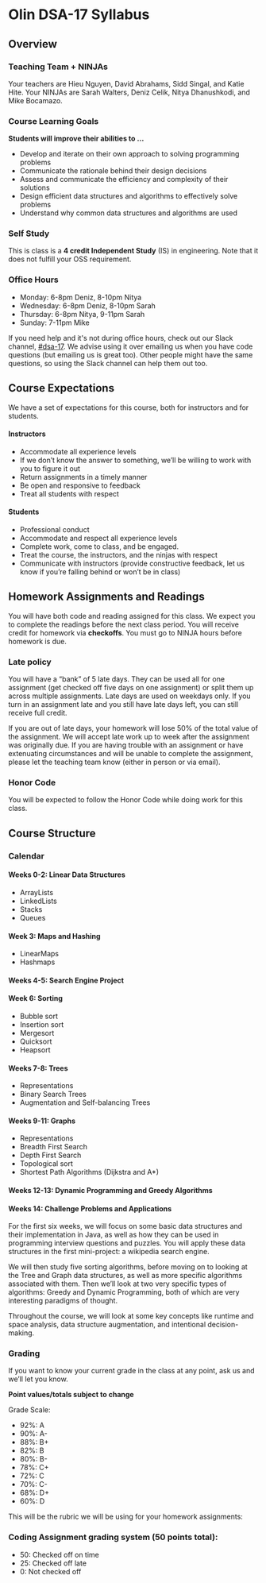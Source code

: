 # Olin DSA-17 Syllabus

## Overview

### Teaching Team + NINJAs

Your teachers are Hieu Nguyen, David Abrahams, Sidd Singal, and Katie Hite. Your NINJAs are Sarah Walters, Deniz Celik, Nitya Dhanushkodi, and Mike Bocamazo.

### Course Learning Goals

**Students will improve their abilities to …**

- Develop and iterate on their own approach to solving programming problems
- Communicate the rationale behind their design decisions
- Assess and communicate the efficiency and complexity of their solutions
- Design efficient data structures and algorithms to effectively solve problems
- Understand why common data structures and algorithms are used

### Self Study

This is class is a **4 credit Independent Study** (IS) in engineering. Note that it does not fulfill your OSS requirement.

### Office Hours

- Monday: 6-8pm Deniz, 8-10pm Nitya
- Wednesday: 6-8pm Deniz, 8-10pm Sarah
- Thursday: 6-8pm Nitya, 9-11pm Sarah
- Sunday: 7-11pm Mike

If you need help and it's not during office hours, check out our Slack channel, [#dsa-17](https://olin.slack.com/archives/dsa-17). We advise using it over emailing us when you have code questions (but emailing us is great too). Other people might have the same questions, so using the Slack channel can help them out too.

## Course Expectations

We have a set of expectations for this course, both for instructors and for students.

#### Instructors

- Accommodate all experience levels
- If we don’t know the answer to something, we’ll be willing to work with you to figure it out
- Return assignments in a timely manner
- Be open and responsive to feedback
- Treat all students with respect

#### Students

- Professional conduct
- Accommodate and respect all experience levels
- Complete work, come to class, and be engaged.
- Treat the course, the instructors, and the ninjas with respect
- Communicate with instructors (provide constructive feedback, let us know if you’re falling behind or won’t be in class)

## Homework Assignments and Readings

You will have both code and reading assigned for this class. We expect you to complete the readings before the next class period. You will receive credit for homework via **checkoffs**. You must go to NINJA hours before homework is due.

### Late policy

You will have a “bank” of 5 late days. They can be used all for one assignment (get checked off five days on one assignment) or split them up across multiple assignments. Late days are used on weekdays only. If you turn in an assignment late and you still have late days left, you can still receive full credit.

If you are out of late days, your homework will lose 50% of the total value of the assignment. We will accept late work up to week after the assignment was originally due. If you are having trouble with an assignment or have extenuating circumstances and will be unable to complete the assignment, please let the teaching team know (either in person or via email).

### Honor Code

You will be expected to follow the Honor Code while doing work for this class.

## Course Structure

### Calendar

#### Weeks 0-2: Linear Data Structures
- ArrayLists
- LinkedLists
- Stacks
- Queues

#### Week 3: Maps and Hashing
- LinearMaps
- Hashmaps

#### Weeks 4-5: Search Engine Project

#### Week 6: Sorting
- Bubble sort
- Insertion sort
- Mergesort
- Quicksort
- Heapsort

#### Weeks 7-8: Trees
- Representations
- Binary Search Trees
- Augmentation and Self-balancing Trees

#### Weeks 9-11: Graphs
- Representations
- Breadth First Search
- Depth First Search
- Topological sort
- Shortest Path Algorithms (Dijkstra and A*)

#### Weeks 12-13: Dynamic Programming and Greedy Algorithms

#### Weeks 14: Challenge Problems and Applications



For the first six weeks, we will focus on some basic data structures and their implementation in Java, as well as how they can be used in programming interview questions and puzzles. You will apply these data structures in the first mini-project: a wikipedia search engine.

We will then study five sorting algorithms, before moving on to looking at the Tree and Graph data structures, as well as more specific algorithms associated with them. Then we’ll look at two very specific types of algorithms: Greedy and Dynamic Programming, both of which are very interesting paradigms of thought.

Throughout the course, we will look at some key concepts like runtime and space analysis, data structure augmentation, and intentional decision-making.

### Grading

If you want to know your current grade in the class at any point, ask us and we’ll let you know.

**Point values/totals subject to change**

Grade Scale:

* 92%: A
* 90%: A-
* 88%: B+
* 82%: B
* 80%: B-
* 78%: C+
* 72%: C
* 70%: C-
* 68%: D+
* 60%: D

This will be the rubric we will be using for your homework assignments:

### Coding Assignment grading system (50 points total):

* 50: Checked off on time
* 25: Checked off late
* 0: Not checked off
